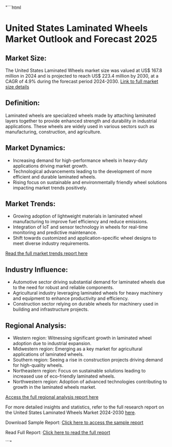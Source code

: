 "```html
<!DOCTYPE html>
<html lang=""en"">
<head>
  <meta charset=""UTF-8"">
  <meta name=""viewport"" content=""width=device-width, initial-scale=1.0"">
  <title>United States Laminated Wheels Market Outlook and Forecast 2025</title>
</head>
<body>
  <h1>United States Laminated Wheels Market Outlook and Forecast 2025</h1>

  <h2>Market Size:</h2>
  <p>The United States Laminated Wheels market size was valued at US$ 167.8 million in 2024 and is projected to reach US$ 223.4 million by 2030, at a CAGR of 4.9% during the forecast period 2024-2030. 
  <a href='https://www.statsmarketresearch.com/united-states-laminated-wheels-2024-2030-505-8020240'>Link to full market size details</a></p>

  <h2>Definition:</h2>
  <p>Laminated wheels are specialized wheels made by attaching laminated layers together to provide enhanced strength and durability in industrial applications. These wheels are widely used in various sectors such as manufacturing, construction, and agriculture.</p>

  <h2>Market Dynamics:</h2>
  <ul>
    <li>Increasing demand for high-performance wheels in heavy-duty applications driving market growth.</li>
    <li>Technological advancements leading to the development of more efficient and durable laminated wheels.</li>
    <li>Rising focus on sustainable and environmentally friendly wheel solutions impacting market trends positively.</li>
  </ul>

  <h2>Market Trends:</h2>
  <ul>
    <li>Growing adoption of lightweight materials in laminated wheel manufacturing to improve fuel efficiency and reduce emissions.</li>
    <li>Integration of IoT and sensor technology in wheels for real-time monitoring and predictive maintenance.</li>
    <li>Shift towards customized and application-specific wheel designs to meet diverse industry requirements.</li>
  </ul>
  <p><a href='https://www.statsmarketresearch.com/united-states-laminated-wheels-2024-2030-505-8020240'>Read the full market trends report here</a></p>

  <h2>Industry Influence:</h2>
  <ul>
    <li>Automotive sector driving substantial demand for laminated wheels due to the need for robust and reliable components.</li>
    <li>Agricultural industry leveraging laminated wheels for heavy machinery and equipment to enhance productivity and efficiency.</li>
    <li>Construction sector relying on durable wheels for machinery used in building and infrastructure projects.</li>
  </ul>

  <h2>Regional Analysis:</h2>
  <ul>
    <li>Western region: Witnessing significant growth in laminated wheel adoption due to industrial expansion. </li>
    <li>Midwestern region: Emerging as a key market for agricultural applications of laminated wheels.</li>
    <li>Southern region: Seeing a rise in construction projects driving demand for high-quality wheels.</li>
    <li>Northeastern region: Focus on sustainable solutions leading to increased use of eco-friendly laminated wheels.</li>
    <li>Northwestern region: Adoption of advanced technologies contributing to growth in the laminated wheels market.</li>
  </ul>
  <p><a href='https://www.statsmarketresearch.com/united-states-laminated-wheels-2024-2030-505-8020240'>Access the full regional analysis report here</a></p>

  <p>For more detailed insights and statistics, refer to the full research report on the United States Laminated Wheels Market 2024-2030 <a href='https://www.statsmarketresearch.com/united-states-laminated-wheels-2024-2030-505-8020240'>here</a>.</p>

  <p>Download Sample Report: <a href='https://www.statsmarketresearch.com/download-free-sample/8020240/united-states-laminated-wheels-2024-2030-505'>Click here to access the sample report</a></p>
  <p>Read Full Report: <a href='https://www.statsmarketresearch.com/united-states-laminated-wheels-2024-2030-505-8020240'>Click here to read the full report</a></p>
</body>
</html>
```"
